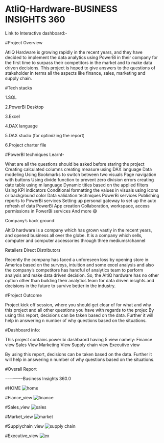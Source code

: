 
# AtliQ-Hardware-BUSINESS INSIGHTS 360


Link to Interactive dashboard:-

#Project Overview 

AtliQ Hardware is growing rapidly in the recent years, and they have decided to implement the data analytics using PowerBi in their company for the first time to surpass their competitors in the market and to make data driven decisions. This project is hoped to give answers to the questions of stakeholder in terms all the aspects like finance, sales, marketing and supply chain.

#Tech stacks

1.SQL

2.PowerBi Desktop

3.Excel

4.DAX language

5.DAX studio (for optimizing the report)

6.Project charter file

#PowerBI techniques Learnt-

What are all the questions should be asked before staring the project Creating calculated columns creating measure using DAX language Data modeling Using Bookmarks to switch between two visuals Page navigation with buttons Using divide function to prevent zero division errors creating date table using m language Dynamic titles based on the applied filters Using KPI indicators Conditional formatting the values in visuals using icons or background color Data validation techniques PowerBi services Publishing reports to PowerBi services Setting up personal gateway to set up the auto refresh of data PowerBi App creation Collaboration, workspace, access permissions in PowerBi services And more 😅

Company’s back ground

AltiQ hardware is a company which has grown vastly in the recent years, and opened business all over the globe. It is a company which sells, computer and computer accessories through three mediums/channel

Retailers Direct Distributors

Recently the company has faced a unforeseen loss by opening store in America based on the surveys, intuition and some excel analysis and also the company’s competitors has handful of analytics team to perform analysis and make data driven decision. So, the AltiQ hardware has no other option other than building their analytics team for data driven insights and decisions in the future to survive better in the industry.

#Project Outcome

Project kick off session, where you should get clear of for what and why this project and all other questions you have with regards to the projec By using this report, decisions can be taken based on the data. Further it will help in answering n number of why questions based on the situations.

#Dashboard info:

This project contains power bi dashbaord having 5 view namely: Finance view Sales View Marketing View Supply chain view Executive view

By using this report, decisions can be taken based on the data. Further it will help in answering n number of why questions based on the situations.

#Overall Report

---------Business Insights 360.0

#HOME
![home](https://github.com/soniya900/Power-bi-Dashboard/assets/97662516/fd0cf06e-df13-4d45-91c8-59ccb93d98c5)

#Fiance_view
![finance](https://github.com/soniya900/Power-bi-Dashboard/assets/97662516/04b10467-55cb-4110-a2a0-e73a2707409d)

#Sales_view
![sales](https://github.com/soniya900/Power-bi-Dashboard/assets/97662516/ac3e4b9b-583d-4257-ab9c-c3cf02fd4bf5)

#Market_view
![market](https://github.com/soniya900/Power-bi-Dashboard/assets/97662516/30222590-9675-4c01-90a6-f28f533ff756)

#Supplychain_view
![supply chain](https://github.com/soniya900/Power-bi-Dashboard/assets/97662516/a9cacfbd-b45d-48fa-a35c-03476963d568)

#Executive_view
![ex](https://github.com/soniya900/Power-bi-Dashboard/assets/97662516/3c6354a6-6ce0-47e4-97b1-903b78678b3f)
